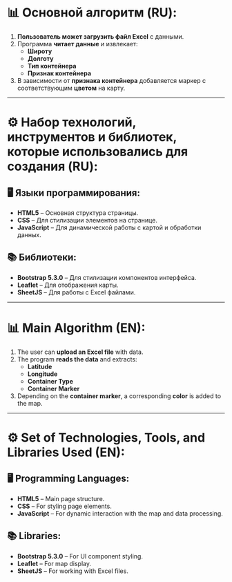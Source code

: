 # 📊 Основной алгоритм (RU):
1. **Пользователь может загрузить файл Excel** с данными.
2. Программа **читает данные** и извлекает:
   - **Широту**
   - **Долготу**
   - **Тип контейнера**
   - **Признак контейнера**
3. В зависимости от **признака контейнера** добавляется маркер с соответствующим **цветом** на карту.

---

# ⚙️ Набор технологий, инструментов и библиотек, которые использовались для создания (RU):

## 🖥️ Языки программирования:
- **HTML5** – Основная структура страницы.
- **CSS** – Для стилизации элементов на странице.
- **JavaScript** – Для динамической работы с картой и обработки данных.

## 📚 Библиотеки:
- **Bootstrap 5.3.0** – Для стилизации компонентов интерфейса.
- **Leaflet** – Для отображения карты.
- **SheetJS** – Для работы с Excel файлами.

---

# 📊 Main Algorithm (EN):
1. The user can **upload an Excel file** with data.
2. The program **reads the data** and extracts:
   - **Latitude**
   - **Longitude**
   - **Container Type**
   - **Container Marker**
3. Depending on the **container marker**, a corresponding **color** is added to the map.

---

# ⚙️ Set of Technologies, Tools, and Libraries Used (EN):

## 🖥️ Programming Languages:
- **HTML5** – Main page structure.
- **CSS** – For styling page elements.
- **JavaScript** – For dynamic interaction with the map and data processing.

## 📚 Libraries:
- **Bootstrap 5.3.0** – For UI component styling.
- **Leaflet** – For map display.
- **SheetJS** – For working with Excel files.
